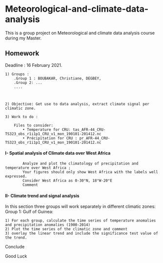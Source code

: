 # Meteorological-and-climate-data-analysis
This is a group project on Meteorological and climate data analysis course during my Master.


## Homework

Deadline : 16 February 2021.

    1) Groups :
        .Group 1 : BOUBAKAR, Christiane, DEGBEY,
        .Group 2: ...
        ....



    2) Objective: Get use to data analysis, extract climate signal per climatic zone.

    3) Work to do :

        Files to consider:
            • Temperature for CRU: tas_AFR-44_CRU-TS323_obs_r1i1p1_CRU_v1_mon_190101-201412.nc
            • Précipitation for CRU : pr_AFR-44_CRU-TS323_obs_r1i1p1_CRU_v1_mon_190101-201412.nc
            
#### I- Spatial analysis of Climate data over West Africa
            Analyze and plot the climatology of precipitation and temperature over West Africa ; 
            Your figures should only show West Africa with the labels well expressed.
            Consider West Africa as 0-30°N, 18°W-20°E
            Comment

#### II- Climate trend and signal analysis
In this section three groups will work separately in different climatic zones:
Group 1: Gulf of Guinea:


    1) For each group, calculate the time series of temperature anomalies and precipitation anomalies (1900-2014)
    2) Plot the time series of the climatic zone and comment
    3) overlay the linear trend and include the significance test value of the trend.
  Conclude



Good Luck
